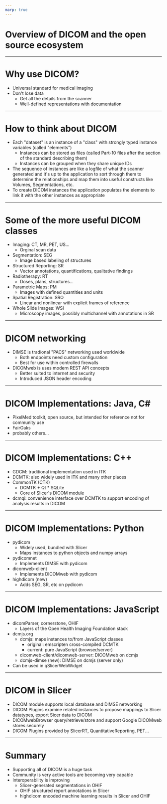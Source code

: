 ```yaml
---
marp: true
---
```


# Overview of DICOM and the open source ecosystem


---

# Why use DICOM?
* Universal standard for medical imaging
* Don't lose data
  * Get all the details from the scanner
  * Well-defined representations with documentation

---

# How to think about DICOM
* Each "dataset" is an instance of a "class" with strongly typed instance variables (called "elements")
    * Instances can be stored as files (called Part-10 files after the section of the standard describing them)
    * Instances can be grouped when they share unique IDs
* The sequence of instances are like a logfile of what the scanner generated and it's up to the application to sort through them to determine the relationships and map them into useful constructs like Volumes, Segmentations, etc.
* To create DICOM instances the application populates the elements to link it with the other instances as appropriate

---

# Some of the more useful DICOM classes
* Imaging: CT, MR, PET, US...
    * Orginal scan data
* Segmentation: SEG
    * Image based labeling of structures
* Structured Reporting: SR
    * Vector annotations, quantifications, qualitative findings
* Radiotherapy: RT
    * Doses, plans, structures...
* Parametric Maps: PM
    * Images with defined quantities and units
* Spatial Registration: SRO
    * Linear and nonlinear with explicit frames of reference
* Whole Slide Images: WSI
    * Microscopy images, possibly multichannel with annotations in SR

---

# DICOM networking
* DIMSE is tradional "PACS" networking used worldwide
  * Both endpoints need custom configuration
  * Best for use within controlled firewalls
* DICOMweb is uses modern REST API concepts
  * Better suited to internet and security
  * Introduced JSON header encoding

---

# DICOM Implementations: Java, C#
* PixelMed toolkit, open source, but intended for reference not for community use
* FairOaks
* probably others...

---

# DICOM Implementations: C++
* GDCM: traditional implementation used in ITK
* DCMTK: also widely used in ITK and many other places
* CommonTK (CTK)
    * DCMTK + Qt * SQLite
    * Core of Slicer's DICOM module
* dcmqi: convenience interface over DCMTK to support encoding of analysis results in DICOM

---

# DICOM Implementations: Python
* pydicom
    * Widely used, bundled with Slicer
    * Maps instances to python objects and numpy arrays
* pydicomnet
    * Implements DIMSE with pydicom
* dicomweb-client
    * Implements DICOMweb with pydicom
* highdicom (new)
    * Adds SEG, SR, etc on pydicom
---

# DICOM Implementations: JavaScript
* dicomParser, cornerstone, OHIF
    * Layers of the Open Health Imaging Foundation stack
* dcmjs.org
    * dcmjs: maps instances to/from JavaScript classes
        * original: emscripten cross-compiled DCMTK
        * current: pure JavaScript (browser/server)
    * dicomweb-client/dicomweb-server: DICOMweb on dcmjs
    * dcmjs-dimse (new): DIMSE on dcmjs (server only)
* Can be used in qSlicerWebWidget

---

# DICOM in Slicer
* DICOM module supports local database and DIMSE networking
* DICOM Plugins examine related instances to propose mappings to Slicer datatypes, export Sicer data to DICOM
* DICOMwebBrowser query/retrieve/store and support Google DICOMweb stores securely
* DICOM Plugins provided by SlicerRT, QuantitativeReporting, PET...

---

# Summary
* Supporting all of DICOM is a huge task
* Community is very active tools are becoming very capable
* Interoperability is improving
    * Slicer-generated segmentations in OHIF
    * OHIF structured report annotations in Slicer
    * highdicom encoded machine learning results in Slicer and OHIF

